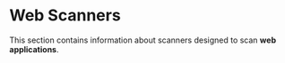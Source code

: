# Web Scanners

This section contains information about scanners designed to scan **web applications**.
